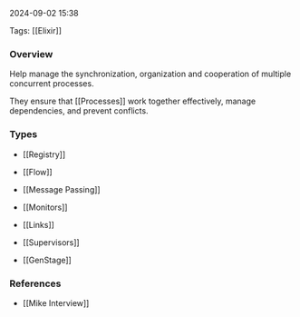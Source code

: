 
2024-09-02 15:38

Tags: [[Elixir]]

### Overview
Help manage the synchronization, organization and cooperation of multiple concurrent processes. 

They ensure that [[Processes]] work together effectively, manage dependencies, and prevent conflicts.

### Types
- [[Registry]]
- [[Flow]]

- [[Message Passing]]
- [[Monitors]]
- [[Links]]
- [[Supervisors]]
- [[GenStage]]

### References
- [[Mike Interview]]
